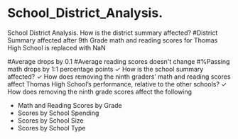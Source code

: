 # School_District_Analysis.
School District Analysis.
How is the district summary affected?
#District Summary affected after 9th Grade math and reading scores for Thomas High School is replaced with NaN

#Average drops by 0.1 
#Average reading scores doesn't change
#%Passing math drops by 1:1 percentage points
✓ How is the school summary affected?
✓ How does removing the ninth graders’ math and reading scores affect Thomas High School’s performance, relative to the other schools?
✓ How does removing the ninth grade scores affect the following
- Math and Reading Scores by Grade
- Scores by School Spending
- Scores by School Size
- Scores by School Type
